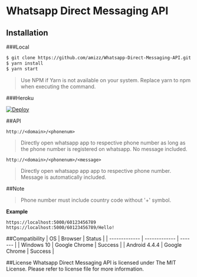 # Whatsapp Direct Messaging API

## Installation

###Local
```bash
$ git clone https://github.com/amizz/Whatsapp-Direct-Messaging-API.git
$ yarn install
$ yarn start
```
> Use NPM if Yarn is not available on your system. Replace yarn to npm when executing the command.

###Heroku

[![Deploy](https://www.herokucdn.com/deploy/button.svg)](https://heroku.com/deploy)

##API

```
http://<domain>/<phonenum>
```
> Directly open whatsapp app to respective phone number as long as the phone number is registered on whatsapp.
> No message included.

```
http://<domain>/<phonenum>/<message>
```
> Directly open whatsapp app app to respective phone number. Message is automatically included.

##Note
> Phone number must include country code without '+' symbol.

**Example**
```
https://localhost:5000/60123456789
https://localhost:5000/60123456789/Hello!
```

##Compatibility
| OS            | Browser       | Status  |
| ------------- | ------------- | ------- |
| Windows 10    | Google Chrome | Success |
| Android 4.4.4 | Google Chrome | Success |

##License
Whatsapp Direct Messaging API is licensed under The MIT License. Please refer to license file for more information.
